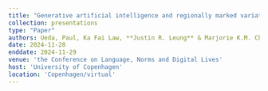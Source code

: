 ```yaml
---
title: "Generative artificial intelligence and regionally marked variation perception"
collection: presentations
type: "Paper"
authors: Ueda, Paul, Ka Fai Law, **Justin R. Leung** & Marjorie K.M. Chan
date: 2024-11-28
enddate: 2024-11-29
venue: 'the Conference on Language, Norms and Digital Lives'
host: 'University of Copenhagen'
location: 'Copenhagen/virtual'
---
```

